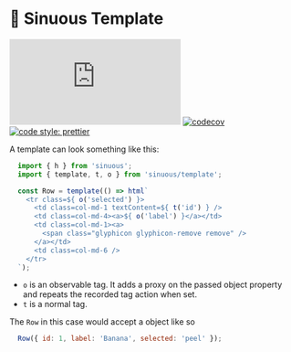 # 🐍 Sinuous Template

![Badge size](http://img.badgesize.io/https://unpkg.com/sinuous@latest/template/dist/template.js?compression=gzip&label=gzip&style=flat-square)
[![codecov](https://img.shields.io/codecov/c/github/luwes/sinuous/template.svg?style=flat-square)](https://codecov.io/gh/luwes/sinuous)
[![code style: prettier](https://img.shields.io/badge/code_style-prettier-ff69b4.svg?style=flat-square)](https://github.com/prettier/prettier)

A template can look something like this:

```js
  import { h } from 'sinuous';
  import { template, t, o } from 'sinuous/template';

  const Row = template(() => html`
    <tr class=${ o('selected') }>
      <td class=col-md-1 textContent=${ t('id') } />
      <td class=col-md-4><a>${ o('label') }</a></td>
      <td class=col-md-1><a>
        <span class="glyphicon glyphicon-remove remove" />
      </a></td>
      <td class=col-md-6 />
    </tr>
  `);
```

- `o` is an observable tag.
It adds a proxy on the passed object property and repeats the recorded tag action when set.
- `t` is a normal tag.

The `Row` in this case would accept a object like so

```js
  Row({ id: 1, label: 'Banana', selected: 'peel' });
```
